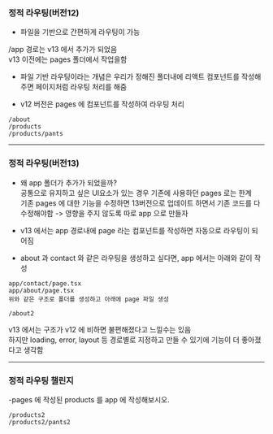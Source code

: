 ### 정적 라우팅(버전12)
- 파일을 기반으로 간편하게 라우팅이 가능

/app 경로는 v13 에서 추가가 되었음   
v13 이전에는 pages 폴더에서 작업을함

- 파일 기반 라우팅이라는 개념은 우리가 정해진 폴더내에 리액트 컴포넌트를 작성해주면 페이지처럼 라우팅 처리를 해줌

- v12 버전은 pages 에 컴포넌트를 작성하여 라우팅 처리
```
/about
/products
/products/pants
```

---

### 정적 라우팅(버전13)
- 왜 app 폴더가 추가가 되었을까?   
공통으로 유지하고 싶은 UI요소가 있는 경우 기존에 사용하던 pages 로는 한계   
기존 pages 에 대한 기능을 수정하면 13버전으로 업데이트 하면서 기존 코드를 다 수정해야함 -> 영향을 주지 않도록 따로 app 으로 만들자

- v13 에서는 app 경로내에 page 라는 컴포넌트를 작성하면 자동으로 라우팅이 되어짐
- about 과 contact 와 같은 라우팅을 생성하고 싶다면, app 에서는 아래와 같이 작성
```
app/contact/page.tsx
app/about/page.tsx
위와 같은 구조로 폴더를 생성하고 아래에 page 파일 생성

/about2
```

v13 에서는 구조가 v12 에 비하면 불편해졌다고 느낄수는 있음   
하지만 loading, error, layout 등 경로별로 지정하고 만들 수 있기에 기능이 더 좋아졌다고 생각함

---

### 정적 라우팅 챌린지
-pages 에 작성된 products 를 app 에 작성해보시오.
```
/products2
/products2/pants2
```